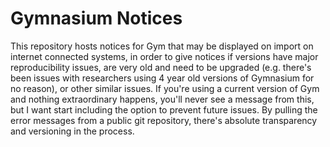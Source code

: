 # Gymnasium Notices

This repository hosts notices for Gym that may be displayed on import on internet connected systems, in order to give notices if versions have major reproducibility issues, are very old and need to be upgraded (e.g. there's been issues with researchers using 4 year old versions of Gymnasium for no reason), or other similar issues. If you're using a current version of Gym and nothing extraordinary happens, you'll never see a message from this, but I want start including the option to prevent future issues. By pulling the error messages from a public git repository, there's absolute transparency and versioning in the process.
